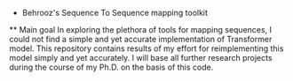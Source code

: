 * Behrooz's Sequence To Sequence mapping toolkit

** Main goal
In exploring the plethora of tools for mapping sequences, I could not find a 
simple and yet accurate implementation of Transformer model. This repository
contains results of my effort for reimplementing this model simply and yet
accurately.
I will base all further research projects during the course of my Ph.D. on the
basis of this code.